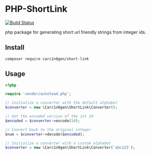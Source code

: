 # PHP-ShortLink

[![Build Status](https://travis-ci.org/carc1n0gen/php-shortlink.svg?branch=master)](https://travis-ci.org/carc1n0gen/php-shortlink)

php package for generating short url friendly strings from integer ids.

## Install

```
composer require carc1n0gen/short-link
```

## Usage

```php
<?php

require 'vendor/autoload.php';

// Initialize a converter with the default alphabet
$converter = new \Carc1n0gen\ShortLink\Converter();

// Get the encoded version of the int 10
$encoded = $converter->encode(10);

// Convert back to the original integer
$num = $converter->decode($encoded);

// Initialize a converter with a custom alphabet
$converter = new \Carc1n0gen\ShortLink\Converter('abc123');
```
